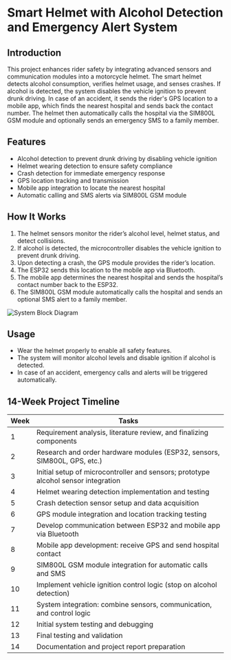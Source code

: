 # Smart Helmet with Alcohol Detection and Emergency Alert System

## Introduction
This project enhances rider safety by integrating advanced sensors and communication modules into a motorcycle helmet. The smart helmet detects alcohol consumption, verifies helmet usage, and senses crashes. If alcohol is detected, the system disables the vehicle ignition to prevent drunk driving. In case of an accident, it sends the rider's GPS location to a mobile app, which finds the nearest hospital and sends back the contact number. The helmet then automatically calls the hospital via the SIM800L GSM module and optionally sends an emergency SMS to a family member.

## Features
- Alcohol detection to prevent drunk driving by disabling vehicle ignition
- Helmet wearing detection to ensure safety compliance
- Crash detection for immediate emergency response
- GPS location tracking and transmission
- Mobile app integration to locate the nearest hospital
- Automatic calling and SMS alerts via SIM800L GSM module

## How It Works
1. The helmet sensors monitor the rider’s alcohol level, helmet status, and detect collisions.
2. If alcohol is detected, the microcontroller disables the vehicle ignition to prevent drunk driving.
3. Upon detecting a crash, the GPS module provides the rider’s location.
4. The ESP32 sends this location to the mobile app via Bluetooth.
5. The mobile app determines the nearest hospital and sends the hospital’s contact number back to the ESP32.
6. The SIM800L GSM module automatically calls the hospital and sends an optional SMS alert to a family member.

![System Block Diagram](images/block_diagram.png)

## Usage
- Wear the helmet properly to enable all safety features.
- The system will monitor alcohol levels and disable ignition if alcohol is detected.
- In case of an accident, emergency calls and alerts will be triggered automatically.

## 14-Week Project Timeline

| Week | Tasks                                                                                   |
|-------|-----------------------------------------------------------------------------------------|
| 1     | Requirement analysis, literature review, and finalizing components                      |
| 2     | Research and order hardware modules (ESP32, sensors, SIM800L, GPS, etc.)                |
| 3     | Initial setup of microcontroller and sensors; prototype alcohol sensor integration     |
| 4     | Helmet wearing detection implementation and testing                                    |
| 5     | Crash detection sensor setup and data acquisition                                      |
| 6     | GPS module integration and location tracking testing                                  |
| 7     | Develop communication between ESP32 and mobile app via Bluetooth                       |
| 8     | Mobile app development: receive GPS and send hospital contact                          |
| 9     | SIM800L GSM module integration for automatic calls and SMS                            |
| 10    | Implement vehicle ignition control logic (stop on alcohol detection)                   |
| 11    | System integration: combine sensors, communication, and control logic                  |
| 12    | Initial system testing and debugging                                                  |
| 13    | Final testing and validation                                                          |
| 14    | Documentation and project report preparation                                          |
